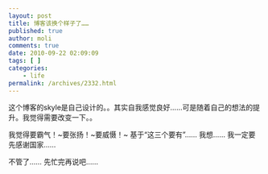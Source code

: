 ```yaml
---
layout: post
title: 博客该换个样子了……
published: true
author: moli
comments: true
date: 2010-09-22 02:09:09
tags: [ ]
categories:
    - life
permalink: /archives/2332.html
---
```

这个博客的skyle是自己设计的。。其实自我感觉良好……可是随着自己的想法的提升。我觉得需要改变一下。。

我觉得要霸气！~要张扬！~要威慑！~ 基于“这三个要有”…… 我想…… 我一定要先感谢国家……

不管了…… 先忙完再说吧……